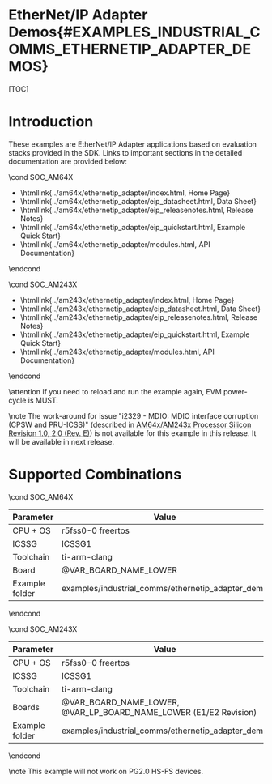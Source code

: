 # EtherNet/IP Adapter Demos{#EXAMPLES_INDUSTRIAL_COMMS_ETHERNETIP_ADAPTER_DEMOS}

[TOC]

# Introduction

These examples are EtherNet/IP Adapter applications based on evaluation stacks provided in the SDK. Links to important sections in the detailed documentation are provided below:

\cond SOC_AM64X

- \htmllink{../am64x/ethernetip_adapter/index.html, Home Page}
- \htmllink{../am64x/ethernetip_adapter/eip_datasheet.html, Data Sheet}
- \htmllink{../am64x/ethernetip_adapter/eip_releasenotes.html, Release Notes}
- \htmllink{../am64x/ethernetip_adapter/eip_quickstart.html, Example Quick Start}
- \htmllink{../am64x/ethernetip_adapter/modules.html, API Documentation}

\endcond

\cond SOC_AM243X

- \htmllink{../am243x/ethernetip_adapter/index.html, Home Page}
- \htmllink{../am243x/ethernetip_adapter/eip_datasheet.html, Data Sheet}
- \htmllink{../am243x/ethernetip_adapter/eip_releasenotes.html, Release Notes}
- \htmllink{../am243x/ethernetip_adapter/eip_quickstart.html, Example Quick Start}
- \htmllink{../am243x/ethernetip_adapter/modules.html, API Documentation}

\endcond

\attention If you need to reload and run the example again, EVM power-cycle is MUST.

\note The work-around for issue "i2329 - MDIO: MDIO interface corruption (CPSW and PRU-ICSS)" (described in <a href="https://www.ti.com/lit/er/sprz457e/sprz457e.pdf">AM64x/AM243x Processor Silicon Revision 1.0, 2.0 (Rev. E)</a>) is not available for this example in this release. It will be available in next release.

# Supported Combinations

\cond SOC_AM64X

 Parameter      | Value
 ---------------|-----------
 CPU + OS       | r5fss0-0 freertos
 ICSSG          | ICSSG1
 Toolchain      | ti-arm-clang
 Board          | @VAR_BOARD_NAME_LOWER
 Example folder | examples/industrial_comms/ethernetip_adapter_demo

\endcond

\cond SOC_AM243X

 Parameter      | Value
 ---------------|-----------
 CPU + OS       | r5fss0-0 freertos
 ICSSG          | ICSSG1
 Toolchain      | ti-arm-clang
 Boards         | @VAR_BOARD_NAME_LOWER, @VAR_LP_BOARD_NAME_LOWER (E1/E2 Revision)
 Example folder | examples/industrial_comms/ethernetip_adapter_demo

\endcond

\note This example will not work on PG2.0 HS-FS devices.

